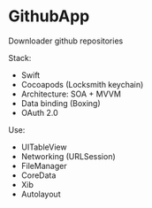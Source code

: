 # GithubApp
Downloader github repositories

Stack:
- Swift
- Cocoapods (Locksmith keychain)
- Architecture: SOA + MVVM
- Data binding (Boxing)
- OAuth 2.0

Use:
- UITableView
- Networking (URLSession)
- FileManager
- CoreData
- Xib
- Autolayout
